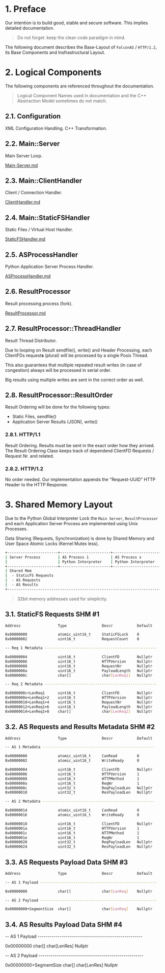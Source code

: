 # 1. Preface

Our intention is to build good, stable and secure software. This implies detailed documentation.

> Do not forget: keep the clean code paradigm in mind.

The following document describes the Base-Layout of `FalconAS` / `HTTP/1.2`, its Base Components
and Insfrastructural Layout.

# 2. Logical Components

The following components are referenced throughout the documentation.

> Logical Component Names used in documentation and the C++ Abstraction Model sometimes do not match.

## 2.1. Configuration

XML Configuration Handling. C++ Transformation.

## 2.2. Main::Server

Main Server Loop.

[Main-Server.md](./Main-Server.md)

## 2.3. Main::ClientHandler

Client / Connection Handler.

[ClientHandler.md](./ClientHandler.md)

## 2.4. Main::StaticFSHandler

Static Files / Virtual Host Handler.

[StaticFSHandler.md](./StaticFSHandler.md)

## 2.5. ASProcessHandler

Python Application Server Process Handler.

[ASProcessHandler.md](./ASProcessHandler.md)

## 2.6. ResultProcessor

Result processing process (fork).

[ResultProcessor.md](./ResultProcessor.md)

## 2.7. ResultProcessor::ThreadHandler

Result Thread Distributor.

Due to looping on Result sendfile(), write() and Header Processing, each ClientFDs request**s** (plural)
will be processed by a single Posix Thread.

This also guarantees that multiple repeated result writes (in case of congestion) always will be
processed in serial order.

Big results using multiple writes are sent in the correct order as well.

## 2.8. ResultProcessor::ResultOrder

Result Ordering will be done for the following types:

- Static Files, sendfile()
- Application Server Results (JSON), write()

### 2.8.1. HTTP/1.1

Result Ordering. Results must be sent in the exact order how they arrived.
The Result Ordering Class keeps track of dependend ClientFD Requests / Request Nr. and related.

### 2.8.2. HTTP/1.2

No order needed. Our implementation appends the "Request-UUID" HTTP Header to the HTTP Response.

# 3. Shared Memory Layout

Due to the Python Global Interpreter Lock the `Main Server`, `ResultProcessor` and each Application
Server Process are implemented using Unix Processes.

Data Sharing (Requests, Synchronization) is done by Shared Memory and User Space Atomic Locks
(Kernel Mutex less).

```bash
+-----------------------+-----------------------+-----------------------+-----------------------+
| Server Process        | AS Process 1          | AS Process x          | Result Processor      |
|                       | Python Interpreter    | Python Interpreter    |                       |
+-----------------------+-----------------------+-----------------------+-----------------------+
| Shared Mem                                                                                    |
|  - StaticFS Requests                                                                          |
|  - AS Requests                                                                                |
|  - AS Results                                                                                 |
+-----------------------------------------------------------------------------------------------+
```

> 32bit memory addresses used for simplicity.

## 3.1. StaticFS Requests SHM #1

```bash
Address                 Type                Descr           Default

0x00000000              atomic_uint16_t     StaticFSLock    0
0x00000002              uint16_t            RequestCount    0

-- Req 1 Metadata ---------------------------------------------------

0x00000004              uint16_t            ClientFD        Nullptr
0x00000006              uint16_t            HTTPVersion     Nullptr
0x00000008              uint16_t            RequestNr       Nullptr
0x0000000a              uint16_t            PayloadLength   Nullptr
0x0000000c              char[]              char[LenReq1]   Nullptr

-- Req 2 Metadata ---------------------------------------------------

0x0000000c+LenReq1      uint16_t            ClientFD        Nullptr
0x0000000e+LenReq1+2    uint16_t            HTTPVersion     Nullptr
0x00000010+LenReq1+4    uint16_t            RequestNr       Nullptr
0x00000012+LenReq1+6    uint16_t            PayloadLength   Nullptr
0x00000014+LenReq1+8    char[]              char[LenReq2]   Nullptr
```

## 3.2. AS Requests and Results Metadata SHM #2

```bash
Address                 Type                Descr           Default

-- AS 1 Metadata ---------------------------------------------------

0x00000000              atomic_uint16_t     CanRead         0
0x00000002              atomic_uint16_t     WriteReady      0

0x00000004              uint16_t            ClientFD        Nullptr
0x00000006              uint16_t            HTTPVersion     1
0x00000008              uint16_t            HTTPMethod      1
0x0000000a              uint16_t            ReqNr           1
0x0000000c              uint32_t            ReqPayloadLen   Nullptr
0x00000010              uint32_t            ResPayloadLen   Nullptr

-- AS 2 Metadata ---------------------------------------------------

0x00000014              atomic_uint16_t     CanRead         0
0x00000016              atomic_uint16_t     WriteReady      0

0x00000018              uint16_t            ClientFD        Nullptr
0x0000001a              uint16_t            HTTPVersion     1
0x0000001c              uint16_t            HTTPMethod      1
0x0000001e              uint16_t            ReqNr           1
0x00000020              uint32_t            ReqPayloadLen   Nullptr
0x00000024              uint32_t            ResPayloadLen   Nullptr
```

## 3.3. AS Requests Payload Data SHM #3

```bash
Address                 Type                Descr           Default

-- AS 1 Payload -----------------------------------------------------

0x00000000              char[]              char[LenReq]    Nullptr

-- AS 2 Payload -----------------------------------------------------

0x00000000+SegmentSize  char[]              char[LenReq]    Nullptr
```

## 3.4. AS Results Payload Data SHM #4

-- AS 1 Payload -----------------------------------------------------

0x00000000              char[]              char[LenRes]    Nullptr

-- AS 2 Payload -----------------------------------------------------

0x00000000+SegmentSize  char[]              char[LenRes]    Nullptr
```

